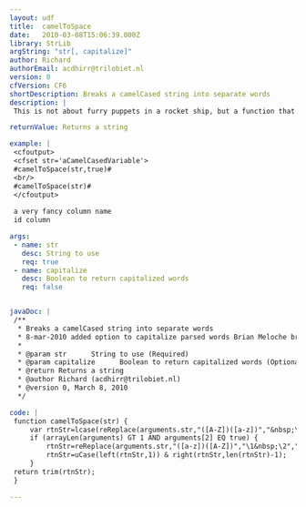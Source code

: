 ```yaml
---
layout: udf
title:  camelToSpace
date:   2010-03-08T15:06:39.000Z
library: StrLib
argString: "str[, capitalize]"
author: Richard
authorEmail: acdhirr@trilobiet.nl
version: 0
cfVersion: CF6
shortDescription: Breaks a camelCased string into separate words
description: |
 This is not about furry puppets in a rocket ship, but a function that takes a camel cased string and returns it lower-cased with spaces between the words. Comes in handy if you want to generate human readable captions from (camel cased) table column names.

returnValue: Returns a string

example: |
 <cfoutput>
 <cfset str='aCamelCasedVariable'>
 #camelToSpace(str,true)#
 <br/>
 #camelToSpace(str)#
 </cfoutput>
 
 a very fancy column name 
 id column

args:
 - name: str
   desc: String to use
   req: true
 - name: capitalize
   desc: Boolean to return capitalized words
   req: false


javaDoc: |
 /**
  * Breaks a camelCased string into separate words
  * 8-mar-2010 added option to capitalize parsed words Brian Meloche brianmeloche@gmail.com
  * 
  * @param str      String to use (Required)
  * @param capitalize      Boolean to return capitalized words (Optional)
  * @return Returns a string 
  * @author Richard (acdhirr@trilobiet.nl) 
  * @version 0, March 8, 2010 
  */

code: |
 function camelToSpace(str) {
     var rtnStr=lcase(reReplace(arguments.str,"([A-Z])([a-z])","&nbsp;\1\2","ALL"));
     if (arrayLen(arguments) GT 1 AND arguments[2] EQ true) {
         rtnStr=reReplace(arguments.str,"([a-z])([A-Z])","\1&nbsp;\2","ALL");
         rtnStr=uCase(left(rtnStr,1)) & right(rtnStr,len(rtnStr)-1);
     }
 return trim(rtnStr);
 }

---
```


